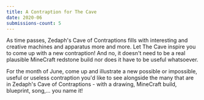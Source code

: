 ```yaml
---
title: A Contraption for The Cave
date: 2020-06
submissions-count: 5
---
```

As time passes, Zedaph's Cave of Contraptions fills with interesting and creative machines and apparatus more and more. Let The Cave inspire you to come up with a new contraption! And no, it doesn't need to be a real plausible MineCraft redstone build nor does it have to be useful whatsoever.

For the month of June, come up and illustrate a new possible or impossible, useful or useless contraption you'd like to see alongside the many that are in Zedaph's Cave of Contraptions - with a drawing, MineCraft build, blueprint, song,... you name it!
